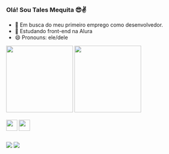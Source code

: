 ### Olá! Sou Tales Mequita 😎✌️

- 🔭 Em busca do meu primeiro emprego como desenvolvedor.
- 🌱 Estudando front-end na Alura
- 😄 Pronouns: ele/dele

<div>
  <img height="180em" src="https://github-readme-stats.vercel.app/api?username=TalesMequita&theme=gotham&show_icons=true"/>
  <img height="180em" src=""/>
</div>

<div style="display: inline_block"><br>
  <img align="center" height="30" widht"40" src="https://cdn.jsdelivr.net/gh/devicons/devicon/icons/html5/html5-original.svg" />
  <img align="center" height="30" widht"40" src="https://cdn.jsdelivr.net/gh/devicons/devicon/icons/css3/css3-original.svg" />  
</div>

##

<div>
    <a href = "mailto:talesmfernandes@gmail.com"><img src="https://img.shields.io/badge/-Gmail-%23333?style=for-the-badge&logo=gmail&logoColor=white" target="_blank"></a>
    <a href="https://www.linkedin.com/in/tales-mequita-6948521b7" target="_blank"><img src="https://img.shields.io/badge/-LinkedIn-%230077B5?style=for-the-badge&logo=linkedin&logoColor=white" target="_blank"></a> 
</div>


          
  
  
  
